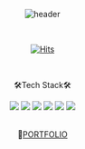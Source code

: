 
<div align="center">

![header](https://capsule-render.vercel.app/api?type=transparent&color=gradient&text=Chorong%20Han&fontColor=37352f&fontAlignY=30&fontSize=40&height=100&animation=blinking&desc=당신이%20하는%20일을%20믿으세요✨%20&descAlignY=60)

<br/>

[![Hits](https://hits.seeyoufarm.com/api/count/incr/badge.svg?url=https%3A%2F%2Fgithub.com%2Fhanchorong&count_bg=%23FFD1F580&title_bg=%23CF97F3&icon=&icon_color=%23E7E7E7&title=hits&edge_flat=false)](https://hits.seeyoufarm.com)

<br/>

<p align="center">🛠Tech Stack🛠</p>

<div align="center">
<img src="https://img.shields.io/badge/HTML-E34F26?style=flat&logo=html5&logoColor=white"/>
<img src="https://img.shields.io/badge/CSS-1572B6?style=flat&logo=CSS3&logoColor=white"/>
<img src="https://img.shields.io/badge/JQuery-0769AD?style=flat&logo=JQuery&logoColor=white"/>
<img src="https://img.shields.io/badge/Javascript-F7DF1E?style=flat&logo=Javascript&logoColor=white"/>
<img src="https://img.shields.io/badge/React-61DAFB?style=flat&logo=React&logoColor=white"/>
<img src="https://img.shields.io/badge/Node.js-339933?style=flat&logo=Node.js&logoColor=white"/>
</div>

<br/>

<p align="center">🚀<a href="https://choronghan.notion.site/HAN-456115c5e0e049eb95f53220fd348ffd">PORTFOLIO</a></p>

<br/>

</div>
